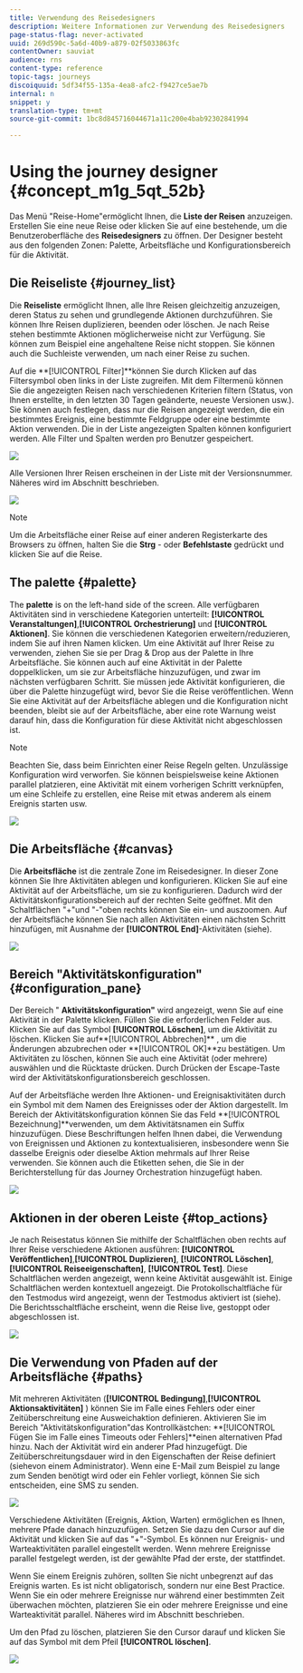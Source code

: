 ```yaml
---
title: Verwendung des Reisedesigners
description: Weitere Informationen zur Verwendung des Reisedesigners
page-status-flag: never-activated
uuid: 269d590c-5a6d-40b9-a879-02f5033863fc
contentOwner: sauviat
audience: rns
content-type: reference
topic-tags: journeys
discoiquuid: 5df34f55-135a-4ea8-afc2-f9427ce5ae7b
internal: n
snippet: y
translation-type: tm+mt
source-git-commit: 1bc8d845716044671a11c200e4bab92302841994

---
```



# Using the journey designer {#concept_m1g_5qt_52b}

Das Menü &quot;Reise-Home&quot;ermöglicht Ihnen, die **Liste der Reisen** anzuzeigen. Erstellen Sie eine neue Reise oder klicken Sie auf eine bestehende, um die Benutzeroberfläche des **Reisedesigners** zu öffnen. Der Designer besteht aus den folgenden Zonen: Palette, Arbeitsfläche und Konfigurationsbereich für die Aktivität.

## Die Reiseliste {#journey_list}

Die **Reiseliste** ermöglicht Ihnen, alle Ihre Reisen gleichzeitig anzuzeigen, deren Status zu sehen und grundlegende Aktionen durchzuführen. Sie können Ihre Reisen duplizieren, beenden oder löschen. Je nach Reise stehen bestimmte Aktionen möglicherweise nicht zur Verfügung. Sie können zum Beispiel eine angehaltene Reise nicht stoppen. Sie können auch die Suchleiste verwenden, um nach einer Reise zu suchen.

Auf die **[!UICONTROL Filter]**können Sie durch Klicken auf das Filtersymbol oben links in der Liste zugreifen. Mit dem Filtermenü können Sie die angezeigten Reisen nach verschiedenen Kriterien filtern (Status, von Ihnen erstellte, in den letzten 30 Tagen geänderte, neueste Versionen usw.). Sie können auch festlegen, dass nur die Reisen angezeigt werden, die ein bestimmtes Ereignis, eine bestimmte Feldgruppe oder eine bestimmte Aktion verwenden. Die in der Liste angezeigten Spalten können konfiguriert werden. Alle Filter und Spalten werden pro Benutzer gespeichert.

![](../assets/journey74.png)

Alle Versionen Ihrer Reisen erscheinen in der Liste mit der Versionsnummer. Näheres wird im Abschnitt [](../building-journeys/journey-versions.md) beschrieben.

![](../assets/journey37.png)

>[!NOTE]
>
>Um die Arbeitsfläche einer Reise auf einer anderen Registerkarte des Browsers zu öffnen, halten Sie die **Strg** - oder **Befehlstaste** gedrückt und klicken Sie auf die Reise.

## The palette {#palette}

The **palette** is on the left-hand side of the screen. Alle verfügbaren Aktivitäten sind in verschiedene Kategorien unterteilt: **[!UICONTROL Veranstaltungen]**,**[!UICONTROL  Orchestrierung]** und **[!UICONTROL Aktionen]**. Sie können die verschiedenen Kategorien erweitern/reduzieren, indem Sie auf ihren Namen klicken. Um eine Aktivität auf Ihrer Reise zu verwenden, ziehen Sie sie per Drag &amp; Drop aus der Palette in Ihre Arbeitsfläche. Sie können auch auf eine Aktivität in der Palette doppelklicken, um sie zur Arbeitsfläche hinzuzufügen, und zwar im nächsten verfügbaren Schritt. Sie müssen jede Aktivität konfigurieren, die über die Palette hinzugefügt wird, bevor Sie die Reise veröffentlichen. Wenn Sie eine Aktivität auf der Arbeitsfläche ablegen und die Konfiguration nicht beenden, bleibt sie auf der Arbeitsfläche, aber eine rote Warnung weist darauf hin, dass die Konfiguration für diese Aktivität nicht abgeschlossen ist.

>[!NOTE]
>
>Beachten Sie, dass beim Einrichten einer Reise Regeln gelten. Unzulässige Konfiguration wird verworfen. Sie können beispielsweise keine Aktionen parallel platzieren, eine Aktivität mit einem vorherigen Schritt verknüpfen, um eine Schleife zu erstellen, eine Reise mit etwas anderem als einem Ereignis starten usw.

![](../assets/journey38.png)

## Die Arbeitsfläche {#canvas}

Die **Arbeitsfläche** ist die zentrale Zone im Reisedesigner. In dieser Zone können Sie Ihre Aktivitäten ablegen und konfigurieren. Klicken Sie auf eine Aktivität auf der Arbeitsfläche, um sie zu konfigurieren. Dadurch wird der Aktivitätskonfigurationsbereich auf der rechten Seite geöffnet. Mit den Schaltflächen &quot;+&quot;und &quot;-&quot;oben rechts können Sie ein- und auszoomen. Auf der Arbeitsfläche können Sie nach allen Aktivitäten einen nächsten Schritt hinzufügen, mit Ausnahme der **[!UICONTROL End]**-Aktivitäten (siehe[](../building-journeys/end-activity.md)).

![](../assets/journey39.png)

## Bereich &quot;Aktivitätskonfiguration&quot; {#configuration_pane}

Der Bereich &quot; **Aktivitätskonfiguration&quot;** wird angezeigt, wenn Sie auf eine Aktivität in der Palette klicken. Füllen Sie die erforderlichen Felder aus. Klicken Sie auf das Symbol **[!UICONTROL Löschen]**, um die Aktivität zu löschen. Klicken Sie auf**[!UICONTROL  Abbrechen]** , um die Änderungen abzubrechen oder **[!UICONTROL OK]**zu bestätigen. Um Aktivitäten zu löschen, können Sie auch eine Aktivität (oder mehrere) auswählen und die Rücktaste drücken. Durch Drücken der Escape-Taste wird der Aktivitätskonfigurationsbereich geschlossen.

Auf der Arbeitsfläche werden Ihre Aktionen- und Ereignisaktivitäten durch ein Symbol mit dem Namen des Ereignisses oder der Aktion dargestellt. Im Bereich der Aktivitätskonfiguration können Sie das Feld **[!UICONTROL Bezeichnung]**verwenden, um dem Aktivitätsnamen ein Suffix hinzuzufügen. Diese Beschriftungen helfen Ihnen dabei, die Verwendung von Ereignissen und Aktionen zu kontextualisieren, insbesondere wenn Sie dasselbe Ereignis oder dieselbe Aktion mehrmals auf Ihrer Reise verwenden. Sie können auch die Etiketten sehen, die Sie in der Berichterstellung für das Journey Orchestration hinzugefügt haben.

![](../assets/journey59bis.png)

## Aktionen in der oberen Leiste {#top_actions}

Je nach Reisestatus können Sie mithilfe der Schaltflächen oben rechts auf Ihrer Reise verschiedene Aktionen ausführen: **[!UICONTROL Veröffentlichen]**,**[!UICONTROL  Duplizieren]**, **[!UICONTROL Löschen]**,**[!UICONTROL  Reiseeigenschaften]**, **[!UICONTROL Test]**. Diese Schaltflächen werden angezeigt, wenn keine Aktivität ausgewählt ist. Einige Schaltflächen werden kontextuell angezeigt. Die Protokollschaltfläche für den Testmodus wird angezeigt, wenn der Testmodus aktiviert ist (siehe[](../building-journeys/testing-the-journey.md)). Die Berichtsschaltfläche erscheint, wenn die Reise live, gestoppt oder abgeschlossen ist.

![](../assets/journey41.png)

## Die Verwendung von Pfaden auf der Arbeitsfläche {#paths}

Mit mehreren Aktivitäten (**[!UICONTROL Bedingung]**,**[!UICONTROL  Aktionsaktivitäten]** ) können Sie im Falle eines Fehlers oder einer Zeitüberschreitung eine Ausweichaktion definieren. Aktivieren Sie im Bereich &quot;Aktivitätskonfiguration&quot;das Kontrollkästchen: **[!UICONTROL Fügen Sie im Falle eines Timeouts oder Fehlers]**einen alternativen Pfad hinzu. Nach der Aktivität wird ein anderer Pfad hinzugefügt. Die Zeitüberschreitungsdauer wird in den Eigenschaften der Reise definiert (siehe[](../building-journeys/changing-properties.md)von einem Administrator). Wenn eine E-Mail zum Beispiel zu lange zum Senden benötigt wird oder ein Fehler vorliegt, können Sie sich entscheiden, eine SMS zu senden.

![](../assets/journey42.png)

Verschiedene Aktivitäten (Ereignis, Aktion, Warten) ermöglichen es Ihnen, mehrere Pfade danach hinzuzufügen. Setzen Sie dazu den Cursor auf die Aktivität und klicken Sie auf das &quot;+&quot;-Symbol. Es können nur Ereignis- und Warteaktivitäten parallel eingestellt werden. Wenn mehrere Ereignisse parallel festgelegt werden, ist der gewählte Pfad der erste, der stattfindet.

Wenn Sie einem Ereignis zuhören, sollten Sie nicht unbegrenzt auf das Ereignis warten. Es ist nicht obligatorisch, sondern nur eine Best Practice. Wenn Sie ein oder mehrere Ereignisse nur während einer bestimmten Zeit überwachen möchten, platzieren Sie ein oder mehrere Ereignisse und eine Warteaktivität parallel. Näheres wird im Abschnitt [](../building-journeys/event-activities.md#section_vxv_h25_pgb) beschrieben.

Um den Pfad zu löschen, platzieren Sie den Cursor darauf und klicken Sie auf das Symbol mit dem Pfeil **[!UICONTROL löschen]**.

![](../assets/journey42ter.png)
